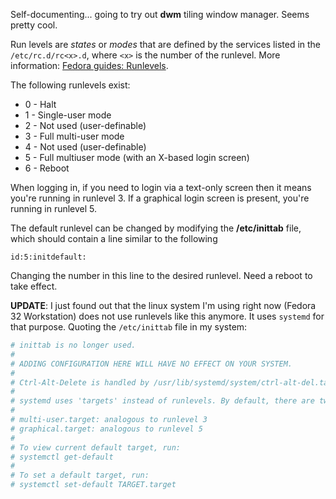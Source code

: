 ---
---

Self-documenting... going to try out **dwm** tiling window manager. Seems pretty
cool.

Run levels are *states* or *modes* that are defined by the services
listed in the `/etc/rc.d/rc<x>.d`, where `<x>` is the number of the
runlevel. More information: [Fedora guides:
Runlevels](https://docs.fedoraproject.org/en-US/Fedora/12/html/Deployment_Guide/ch-services.html#s1-services-runlevels).

The following runlevels exist:
* 0 - Halt
* 1 - Single-user mode
* 2 - Not used (user-definable)
* 3 - Full multi-user mode
* 4 - Not used (user-definable)
* 5 - Full multiuser mode (with an X-based login screen)
* 6 - Reboot

When logging in, if you need to login via a text-only screen then it means
you're running in runlevel 3. If a graphical login screen is present, you're
running in runlevel 5.

The default runlevel can be changed by modifying the **/etc/inittab** file,
which should contain a line similar to the following

```
id:5:initdefault:
```

Changing the number in this line to the desired runlevel. Need a reboot to take
effect.

**UPDATE**: I just found out that the linux system I'm using right now (Fedora
  32 Workstation) does not use runlevels like this anymore. It uses `systemd`
  for that purpose. Quoting the `/etc/inittab` file in my system:

```bash
# inittab is no longer used.
#
# ADDING CONFIGURATION HERE WILL HAVE NO EFFECT ON YOUR SYSTEM.
#
# Ctrl-Alt-Delete is handled by /usr/lib/systemd/system/ctrl-alt-del.target
#
# systemd uses 'targets' instead of runlevels. By default, there are two main targets:
#
# multi-user.target: analogous to runlevel 3
# graphical.target: analogous to runlevel 5
#
# To view current default target, run:
# systemctl get-default
#
# To set a default target, run:
# systemctl set-default TARGET.target
```
